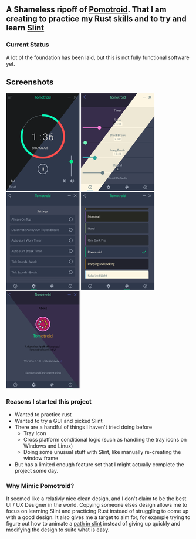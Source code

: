 ## A Shameless ripoff of [Pomotroid](https://github.com/Splode/pomotroid). That I am creating to practice my Rust skills and to try and learn [Slint](https://github.com/slint-ui/slint)

### Current Status
A lot of the foundation has been laid, but this is not fully functional software yet.

## Screenshots
<img src="img/main_page.png" width="200"/>
<img src="img/tmrcnf_page.png" width="200"/>
<img src="img/config_page.png" width="200"/>
<img src="img/theme_selection.png" width="200"/>
<img src="img/about_page.png" width="200"/>

### Reasons I started this project
- Wanted to practice rust
- Wanted to try a GUI and picked Slint
- There are a handful of things I haven't tried doing before
    - Tray Icon
    - Cross platform conditional logic (such as handling the tray icons on Windows and Linux)
    - Doing some unusual stuff with Slint, like manually re-creating the window frame
- But has a limited enough feature set that I might actually complete the project some day.

### Why Mimic Pomotroid?
It seemed like a relativly nice clean design, and I don't claim to be the best UI / UX Designer in the world. Copying someone elses design allows me to focus on learning Slint and practicing Rust instead of struggling to come up with a good design. It also gives me a target to aim for, for example trying to figure out how to animate a [path in slint](https://github.com/slint-ui/slint/discussions/2722) instead of giving up quickly and modifying the design to suite what is easy.